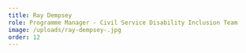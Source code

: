 ```yaml
---
title: Ray Dempsey
role: Programme Manager - Civil Service Disability Inclusion Team
image: /uploads/ray-dempsey-.jpg
order: 12
---
```


